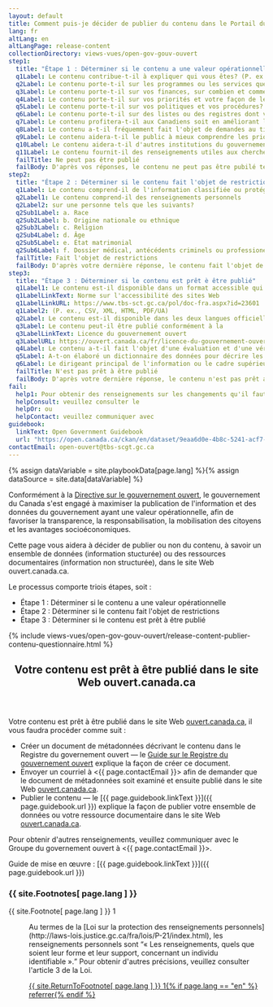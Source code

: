 ```yaml
---
layout: default
title: Comment puis-je décider de publier du contenu dans le Portail du gouvernement ouvert? (ébauche)
lang: fr
altLang: en
altLangPage: release-content
collectionDirectory: views-vues/open-gov-gouv-ouvert
step1:
  title: "Étape 1 : Déterminer si le contenu a une valeur opérationnelle"
  q1Label: Le contenu contribue-t-il à expliquer qui vous êtes? (P. ex., le contenu décrit-il ce que votre ministère ou organisme accomplit? Présente-t-il des explications sur leur gouvernance constitutionnelle et juridique? Fournit-il une liste de personnes-ressources ou indique-t-il l'emplacement de votre ministère ou organisme?)
  q2Label: Le contenu porte-t-il sur les programmes ou les services que vous offrez? (P. ex., décrit-il les services offerts? Comprend-il des conseils et une orientation? Comprend-il des publications ou des communiqués de presse, des données administratives ou des renseignements sur les opérations ou les subventions et les contributions?)
  q3Label: Le contenu porte-t-il sur vos finances, sur combien et comment vous dépensez? (P. ex., inclut-il les recettes et les dépenses prévues et réelles ou les dépenses annuelles du bureau du ministre? Le contenu est-il lié à des appels d'offres, à de l'approvisionnent, à des marchés, à des déplacements, à l'accueil ou à la reclassification des postes?)
  q4Label: Le contenu porte-t-il sur vos priorités et votre façon de les respecter? (P. ex., inclue-t-il des évaluations, des examens des lettres de mandat ministériels, des rapports déposés au parlement?)
  q5Label: Le contenu porte-t-il sur vos politiques et vos procédures? (P. ex., explique-t-il la façon dont vous assumez vos responsabilités? Comprend-il des propositions de politiques et des annonces? Comprend-il des mises à jour sur les processus de prise de décisions et sur les consultations?)
  q6Label: Le contenu porte-t-il sur des listes ou des registres dont votre organisation est responsable? (P. ex., s'agit-il de listes ou des registres requis par la loi ou liés à vos fonctions? Comprend-il des sommaires de demandes complètes d'accès à l'information?)
  q7Label: Le contenu profitera-t-il aux Canadiens soit en améliorant les services soit en favorisant l'innovation et la croissance économique?
  q8Label: Le contenu a-t-il fréquemment fait l'objet de demandes au titre d'accès à l'information?
  q9Label: Le contenu aidera-t-il le public à mieux comprendre les priorités et les engagements du gouvernement du Canada?
  q10Label: Le contenu aidera-t-il d'autres institutions du gouvernement du Canada à fournir des services plus efficaces?
  q11Label: Le contenu fournit-il des renseignements utiles aux chercheurs, aux étudiants, aux universitaires ou aux citoyens intéressés?
  failTitle: Ne peut pas être publié
  failBody: D'après vos réponses, le contenu ne peut pas être pubilé tel quel.
step2:
  title: "Étape 2 : Déterminer si le contenu fait l'objet de restrictions"
  q1Label: Le contenu comprend-il de l'information classifiée ou protégée?
  q2Label1: Le contenu comprend-il des renseignements personnels
  q2Label2: sur une personne tels que les suivants?
  q2Sub1Label: a. Race
  q2Sub2Label: b. Origine nationale ou ethnique
  q2Sub3Label: c. Religion
  q2Sub4Label: d. Âge
  q2Sub5Label: e. État matrimonial
  q2Sub6Label: f. Dossier médical, antécédents criminels ou professionels
  failTitle: Fait l'objet de restrictions
  failBody: D'après votre dernière réponse, le contenu fait l'objet de restrictions; il n'est donc pas prêt aux fins de publication.
step3:
  title: "Étape 3 : Déterminer si le contenu est prêt è être publié"
  q1Label1: Le contenu est-il disponible dans un format accessible qui respecte les exigences de la
  q1LabelLinkText: Norme sur l'accessibilité des sites Web
  q1LabelLinkURL: https://www.tbs-sct.gc.ca/pol/doc-fra.aspx?id=23601
  q1Label2: (P. ex., CSV, XML, HTML, PDF/UA)
  q2Label: Le contenu est-il disponible dans les deux langues officielles?
  q3Label: Le contenu peut-il être publié conformément à la
  q3LabelLinkText: Licence du gouvernement ouvert
  q3LabelURL: https://ouvert.canada.ca/fr/licence-du-gouvernement-ouvert-canada
  q4Label: Le contenu a-t-il fait l'objet d'une évaluation et d'une vérification de la qualité? (P. ex., exhaustivité, exactitude, pertinence, cohérence)
  q5Label: A-t-on élaboré un dictionnaire des données pour décrire les éléments dans le contenu?
  q6Label: Le dirigeant principal de l'information ou le cadre supérieur responsable de la gestion de l'information a-t-il approuvé la publication du contenu?
  failTitle: N'est pas prêt à être publié
  failBody: D'après votre dernière réponse, le contenu n'est pas prêt aux fins de publication.
fail:
  help1: Pour obtenir des renseignements sur les changements qu'il faut apporter afin que votre contenu puisse être publié, veuillez procéder comme suit
  helpConsult: veuillez consulter le 
  helpOr: ou
  helpContact: veuillez communiquer avec
guidebook:
  linkText: Open Government Guidebook
  url: "https://open.canada.ca/ckan/en/dataset/9eaa6d0e-4b8c-5241-acf7-c6885294b8c1"
contactEmail: open-ouvert@tbs-scgt.gc.ca
---
```

{% assign dataVariable = site.playbookData[page.lang] %}{%
assign dataSource = site.data[dataVariable] %}

Conformément à la [Directive sur le gouvernement ouvert](https://www.tbs-sct.gc.ca/pol/doc-fra.aspx?id=28108), le gouvernement du Canada s'est engagé à maximiser la publication de l'information et des données du gouvernement ayant une valeur opérationnelle, afin de favoriser la transparence, la responsabilisation, la mobilisation des citoyens et les avantages socioéconomiques.

Cette page vous aidera à décider de publier ou non du contenu, à savoir un ensemble de données (information stucturée) ou des ressources documentaires (information non structurée), dans le site Web ouvert.canada.ca.

Le processus comporte triois étapes, soit&#160;:

- Étape 1 : Déterminer si le contenu a une valeur opérationnelle
- Étape 2 : Déterminer si le contenu fait l'objet de restrictions
- Étape 3 : Déterminer si le contenu est prêt à être publié

{% include views-vues/open-gov-gouv-ouvert/release-content-publier-contenu-questionnaire.html %}

<!-- No questions to answer, just instructions for releasing the content on open.canada.ca. -->
<section id="step4-section" class="hidden">

<div class="panel panel-success">
<header class="panel-heading">
<h2 class="panel-title">Votre contenu est prêt à être publié dans le site Web ouvert.canada.ca</h2>
</header>
<div class="panel-body">

Votre contenu est prêt à être publié dans le site Web [ouvert.canada.ca](https://ouvert.canada.ca), il vous faudra procéder comme suit&#160;:

- Créer un document de métadonnées décrivant le contenu dans le Registre du governement ouvert — le [Guide sur le Registre du gouvernement ouvert](https://ouvert.canada.ca/ckan/fr/dataset/c2529700-2728-5c39-9107-1102e9cfb7bb) explique la façon de créer ce document.
- Envoyer un courriel à <{{ page.contactEmail }}> afin de demander que le document de métadonnées soit examiné et ensuite publié dans le site Web [ouvert.canada.ca](https://ouvert.canada.ca).
- Publier le contenu — le [{{ page.guidebook.linkText }}]({{ page.guidebook.url }}) explique la façon de publier votre ensemble de données ou votre ressource documentaire dans le site Web [ouvert.canada.ca](https://ouvert.canada.ca).

Pour obtenir d'autres renseignements, veuillez communiquer avec le Groupe du governement ouvert à  <{{ page.contactEmail }}>.

Guide de mise en œuvre&#160;: [{{ page.guidebook.linkText }}]({{ page.guidebook.url }})

</div>
</div>

</section>

</div>

<aside id="footnotes-aside" class="wb-fnote hidden" role="note">
<h3 id="fn">{{ site.Footnotes[ page.lang ] }}</h3>
<dl>
<dt>{{ site.Footnote[ page.lang ] }} 1</dt>
<dd id="fn1">
<p>Au termes de la [Loi sur la protection des renseignements personnels](http://laws-lois.justice.gc.ca/fra/lois/P-21/index.html), les renseignements personnels sont <q cite="http://laws-lois.justice.gc.ca/fra/lois/P-21/page-1.html#h-3">&#171;&#160;Les renseignements, quels que soient leur forme et leur support, concernant un individu identifiable&#160;&#187;.</q> Pour obtenir d'autres précisions, veuillez consulter l'article 3 de la Loi.</p>
<p class="fn-rtn"><a href="#fn1-rf"><span class="wb-inv">{{ site.ReturnToFootnote[ page.lang ] }} </span>1{% if page.lang == "en" %}<span class="wb-inv"> referrer</span>{% endif %}</a></p>
</dd>
</dl>
</aside>

</div>

</form>
</div>
